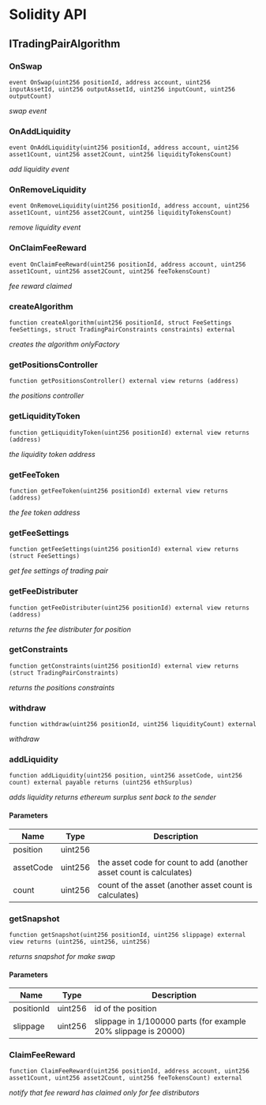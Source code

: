 # Solidity API

## ITradingPairAlgorithm

### OnSwap

```solidity
event OnSwap(uint256 positionId, address account, uint256 inputAssetId, uint256 outputAssetId, uint256 inputCount, uint256 outputCount)
```

_swap event_

### OnAddLiquidity

```solidity
event OnAddLiquidity(uint256 positionId, address account, uint256 asset1Count, uint256 asset2Count, uint256 liquidityTokensCount)
```

_add liquidity event_

### OnRemoveLiquidity

```solidity
event OnRemoveLiquidity(uint256 positionId, address account, uint256 asset1Count, uint256 asset2Count, uint256 liquidityTokensCount)
```

_remove liquidity event_

### OnClaimFeeReward

```solidity
event OnClaimFeeReward(uint256 positionId, address account, uint256 asset1Count, uint256 asset2Count, uint256 feeTokensCount)
```

_fee reward claimed_

### createAlgorithm

```solidity
function createAlgorithm(uint256 positionId, struct FeeSettings feeSettings, struct TradingPairConstraints constraints) external
```

_creates the algorithm
onlyFactory_

### getPositionsController

```solidity
function getPositionsController() external view returns (address)
```

_the positions controller_

### getLiquidityToken

```solidity
function getLiquidityToken(uint256 positionId) external view returns (address)
```

_the liquidity token address_

### getFeeToken

```solidity
function getFeeToken(uint256 positionId) external view returns (address)
```

_the fee token address_

### getFeeSettings

```solidity
function getFeeSettings(uint256 positionId) external view returns (struct FeeSettings)
```

_get fee settings of trading pair_

### getFeeDistributer

```solidity
function getFeeDistributer(uint256 positionId) external view returns (address)
```

_returns the fee distributer for position_

### getConstraints

```solidity
function getConstraints(uint256 positionId) external view returns (struct TradingPairConstraints)
```

_returns the positions constraints_

### withdraw

```solidity
function withdraw(uint256 positionId, uint256 liquidityCount) external
```

_withdraw_

### addLiquidity

```solidity
function addLiquidity(uint256 position, uint256 assetCode, uint256 count) external payable returns (uint256 ethSurplus)
```

_adds liquidity
returns ethereum surplus sent back to the sender_

#### Parameters

| Name | Type | Description |
| ---- | ---- | ----------- |
| position | uint256 |  |
| assetCode | uint256 | the asset code for count to add (another asset count is calculates) |
| count | uint256 | count of the asset (another asset count is calculates) |

### getSnapshot

```solidity
function getSnapshot(uint256 positionId, uint256 slippage) external view returns (uint256, uint256, uint256)
```

_returns snapshot for make swap_

#### Parameters

| Name | Type | Description |
| ---- | ---- | ----------- |
| positionId | uint256 | id of the position |
| slippage | uint256 | slippage in 1/100000 parts (for example 20% slippage is 20000) |

### ClaimFeeReward

```solidity
function ClaimFeeReward(uint256 positionId, address account, uint256 asset1Count, uint256 asset2Count, uint256 feeTokensCount) external
```

_notify that fee reward has claimed
only for fee distributors_

